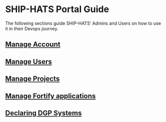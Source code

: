 # SHIP-HATS Portal Guide
The following sections guide SHIP-HATS’ Admins and Users on how to use it in their Devops journey.


## [Manage Account](https://docs.developer.gov.sg/docs/ship-hats-documentation/#/portal-guide/manage-account)

## [Manage Users](https://docs.developer.gov.sg/docs/ship-hats-documentation/#/portal-guide/manage-users)

## [Manage Projects](https://docs.developer.gov.sg/docs/ship-hats-documentation/#/portal-guide/manage-projects)

## [Manage Fortify applications](https://docs.developer.gov.sg/docs/ship-hats-documentation/#/portal-guide/manage-fortify-applications)

## [Declaring DGP Systems](https://docs.developer.tech.gov.sg/docs/ship-hats-documentation/#/portal-guide/declaring-dgp-systems)



<!--
[Logging In and Logging Out](https://docs.developer.gov.sg/docs/ship-hats-documentation/#/portal-guide/logging-in-and-logging-out)

- [Logging In](https://docs.developer.gov.sg/docs/ship-hats-documentation/#/portal-guide/logging-in-and-logging-out?id=logging-in)
  - [Viewing Dashboard - for Admins Only](https://docs.developer.gov.sg/docs/ship-hats-documentation/#/portal-guide/logging-in-and-logging-out?id=viewing-dashboard)
  - [Viewing Profile as User](https://docs.developer.gov.sg/docs/ship-hats-documentation/#/portal-guide/logging-in-and-logging-out?id=viewing-profile-as-users)
- [Logging Out](https://docs.developer.gov.sg/docs/ship-hats-documentation/#/portal-guide/logging-in-and-logging-out?id=logging-out)
- [Switching Account](https://docs.developer.gov.sg/docs/ship-hats-documentation/#/portal-guide/logging-in-and-logging-out?id=switch-account)-->


<!--
- [Viewing and Modifying Profile of Administrators](https://docs.developer.gov.sg/docs/ship-hats-documentation/#/portal-guide/managing-account?id=viewing-and-updating-profile-as-sa-or-pa)
- [Viewing and Modifying Profile of Users](https://docs.developer.gov.sg/docs/ship-hats-documentation/#/portal-guide/managing-account?id=viewing-and-updating-profile-as-user)
- [Changing Password](https://docs.developer.gov.sg/docs/ship-hats-documentation/#/portal-guide/managing-account?id=changing-password)
- [Retrieving Username](https://docs.developer.gov.sg/docs/ship-hats-documentation/#/portal-guide/managing-account?id=retrieving-username)
- [Resetting Password](https://docs.developer.gov.sg/docs/ship-hats-documentation/#/portal-guide/managing-account?id=resetting-password)
- [Resetting 2FA](https://docs.developer.gov.sg/docs/ship-hats-documentation/#/portal-guide/managing-account?id=resetting-2fa)
- [Viewing Plan Details](https://docs.developer.gov.sg/docs/ship-hats-documentation/#/portal-guide/managing-account?id=viewing-plan-details)
- [Viewing Billing Information](https://docs.developer.gov.sg/docs/ship-hats-documentation/#/portal-guide/managing-account?id=viewing-billing-info)
-->

<!--
- [Inviting Users](https://docs.developer.gov.sg/docs/ship-hats-documentation/#/portal-guide/managing-users?id=inviting-users)
- [Approving New Users](https://docs.developer.gov.sg/docs/ship-hats-documentation/#/portal-guide/managing-users?id=approving-new-users)
- [Viewing Users](https://docs.developer.gov.sg/docs/ship-hats-documentation/#/portal-guide/managing-users?id=viewing-users)
- [Removing Users](https://docs.developer.gov.sg/docs/ship-hats-documentation/#/portal-guide/managing-users?id=removing-users)
- [Reactivating Users](https://docs.developer.gov.sg/docs/ship-hats-documentation/#/portal-guide/managing-users?id=reactivating-users)
-->


<!--
- [Creating New Projects](https://docs.developer.gov.sg/docs/ship-hats-documentation/#/portal-guide/managing-projects?id=creating-new-projects)
- [Viewing Projects](https://docs.developer.gov.sg/docs/ship-hats-documentation/#/portal-guide/managing-projects?id=viewing-projects)
- [Removing Projects](https://docs.developer.gov.sg/docs/ship-hats-documentation/#/portal-guide/managing-projects?id=removing-projects)
- [Adding Project Tools](https://docs.developer.gov.sg/docs/ship-hats-documentation/#/portal-guide/managing-projects?id=adding-project-admins)
-->
